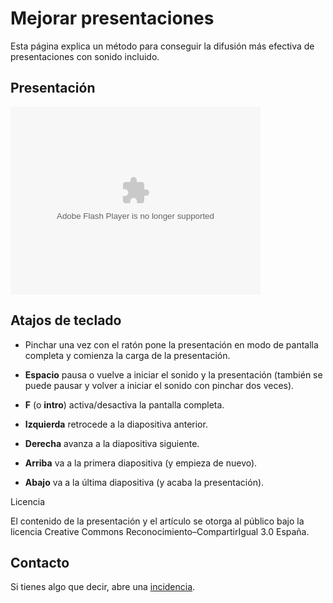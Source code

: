 # Mejorar presentaciones

Esta página explica un método para conseguir la difusión más efectiva de presentaciones con sonido incluido.

## Presentación

<p class="flash_presentation"><object type="application/x-shockwave-flash" data="./swf/ediciones-criticas-loader.swf" width="400" height="300"><param name="movie" value="./swf/ediciones-criticas-loader.swf"/><param name="play" value="true"/><param name="loop" value="false"/><param name="quality" value="high"/><param name="loop" value="false"/><param name="allowfullscreen" value="true"/></object></p>

## Atajos de teclado

* Pinchar una vez con el ratón pone la presentación en modo de pantalla completa y comienza la carga de la presentación.

* **Espacio** pausa o vuelve a iniciar el sonido y la presentación (también se puede pausar y volver a iniciar el sonido con pinchar dos veces).

* **F** (o **intro**) activa/desactiva la pantalla completa.

* **Izquierda** retrocede a la diapositiva anterior.

* **Derecha** avanza a la diapositiva siguiente.

* **Arriba** va a la primera diapositiva (y empieza de nuevo).

* **Abajo** va a la última diapositiva (y acaba la presentación).

Licencia

El contenido de la presentación y el artículo se otorga al público bajo la licencia Creative Commons Reconocimiento–CompartirIgual 3.0 España.

## Contacto

Si tienes algo que decir, abre una [incidencia](https://github.com/ousia/mejorar-presentaciones/issues/new).
